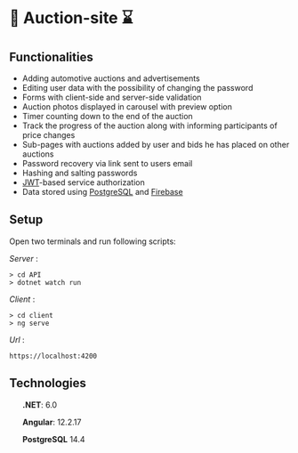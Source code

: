 # 🚗 Auction-site ⌛



## Functionalities
- Adding automotive  auctions and advertisements
- Editing user data with the possibility of changing the password
- Forms with client-side and server-side validation
- Auction photos displayed in carousel with preview option
- Timer counting down to the end of the auction
- Track the progress of the auction along with informing participants of price changes
- Sub-pages with auctions added by user and bids he has placed on other auctions
- Password recovery via link sent to users email
- Hashing and salting passwords
- [JWT](https://jwt.io/introduction)-based service authorization
- Data stored using [PostgreSQL](https://www.postgresql.org/) and [Firebase](https://firebase.google.com/)

## Setup

Open two terminals and run following scripts:

*Server* :

```shell
> cd API
> dotnet watch run
```

*Client* :

```shell
> cd client
> ng serve
```
*Url* :
```shell
https://localhost:4200
```
## Technologies

<ul>

**.NET**:  6.0

**Angular**: 12.2.17

**PostgreSQL** 14.4

</ul>
